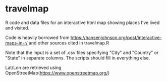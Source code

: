 # travelmap
R code and data files for an interactive html map showing places I've lived and visited.

Code is heavily borrowed from https://hansenjohnson.org/post/interactive-maps-in-r/ and other sources cited in travelmap.R

Note that the input is a set of .csv files specifying "City" and "Country" or "State" in separate columns. The scripts should fill in everything else.

Lat/Lon are retrieved using OpenStreetMap(https://www.openstreetmap.org/)
